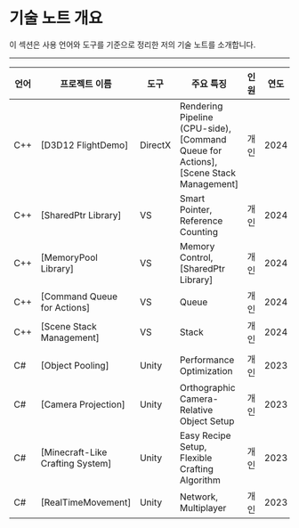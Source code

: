 # **기술 노트 개요**

이 섹션은 사용 언어와 도구를 기준으로 정리한 저의 기술 노트를 소개합니다.

---

| **언어** | **프로젝트 이름**                      | **도구**  | **주요 특징**                                                                            | **인원** | **연도** |
| ------ | -------------------------------- | ------- | ------------------------------------------------------------------------------------ | ------ | ------ |
| C++    | [D3D12 FlightDemo]               | DirectX | Rendering Pipeline (CPU-side), [Command Queue for Actions], [Scene Stack Management] | 개인     | 2024   |
| C++    | [SharedPtr Library]              | VS      | Smart Pointer, Reference Counting                                                    | 개인     | 2024   |
| C++    | [MemoryPool Library]             | VS      | Memory Control, [SharedPtr Library]                                                  | 개인     | 2024   |
| C++    | [Command Queue for Actions]      | VS      | Queue                                                                                | 개인     | 2024   |
| C++    | [Scene Stack Management]         | VS      | Stack                                                                                | 개인     | 2024   |
|        |                                  |         |                                                                                      |        |        |
| C#     | [Object Pooling]                 | Unity   | Performance Optimization                                                             | 개인     | 2023   |
| C#     | [Camera Projection]              | Unity   | Orthographic Camera-Relative Object Setup                                            | 개인     | 2023   |
| C#     | [Minecraft-Like Crafting System] | Unity   | Easy Recipe Setup, Flexible Crafting Algorithm                                       | 개인     | 2023   |
| C#     | [RealTimeMovement]               | Unity   | Network, Multiplayer                                                                 | 개인     | 2023   |
